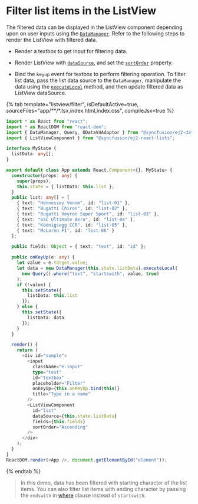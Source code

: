 # Filter list items in the ListView

The filtered data can be displayed in the ListView component depending upon on user inputs using the
[`DataManager`](https://ej2.syncfusion.com/react/documentation/data/getting-started/). Refer to the
following steps to render the ListView with filtered data.

* Render a textbox to get input for filtering data.

* Render ListView with
  [`dataSource`](../../api/list-view/#datasource), and set
  the [`sortOrder`](../../api/list-view/#sortorder) property.

* Bind the `keyup` event for textbox to perform filtering operation. To filter list data, pass the list data source to the
  `DataManager`, manipulate the data using the
  [`executeLocal`](https://ej2.syncfusion.com/documentation/api/data/dataManager/#executelocal) method,
  and then update filtered data as ListView dataSource.

{% tab template="listview/filter", isDefaultActive=true, sourceFiles="app/**/*.tsx,index.html,index.css", compileJsx=true %}

```typescript
import * as React from "react";
import * as ReactDOM from "react-dom";
import { DataManager, Query, ODataV4Adaptor } from "@syncfusion/ej2-data";
import { ListViewComponent } from "@syncfusion/ej2-react-lists";

interface MyState {
  listData: any[];
}

export default class App extends React.Component<{}, MyState> {
  constructor(props: any) {
    super(props);
    this.state = { listData: this.list };
  }
  public list: any[] = [
    { text: "Hennessey Venom", id: "list-01" },
    { text: "Bugatti Chiron", id: "list-02" },
    { text: "Bugatti Veyron Super Sport", id: "list-03" },
    { text: "SSC Ultimate Aero", id: "list-04" },
    { text: "Koenigsegg CCR", id: "list-05" },
    { text: "McLaren F1", id: "list-06" }
  ];

  public fields: Object = { text: "text", id: "id" };

  public onKeyUp(e: any) {
    let value = e.target.value;
    let data = new DataManager(this.state.listData).executeLocal(
      new Query().where("text", "startswith", value, true)
    );
    if (!value) {
      this.setState({
        listData: this.list
      });
    } else {
      this.setState({
        listData: data
      });
    }
  }

  render() {
    return (
      <div id="sample">
        <input
          className="e-input"
          type="text"
          id="textbox"
          placeholder="Filter"
          onKeyUp={this.onKeyUp.bind(this)}
          title="Type in a name"
        />
        <ListViewComponent
          id="list"
          dataSource={this.state.listData}
          fields={this.fields}
          sortOrder="Ascending"
        />
      </div>
    );
  }
}
ReactDOM.render(<App />, document.getElementById("element"));
```

{% endtab %}

> In this demo, data has been filtered with starting character of the list items. You can also filter list items with ending
> character by passing the `endswith` in
> [where](https://ej2.syncfusion.com/documentation/api/data/query/#where)
> clause instead of `startswith`.
